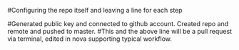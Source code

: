 #Configuring the repo itself and leaving a line for each step

#Generated public key and connected to github account. Created repo and remote and pushed to master.
#This and the above line will be a pull request via terminal, edited in nova supporting typical workflow.
